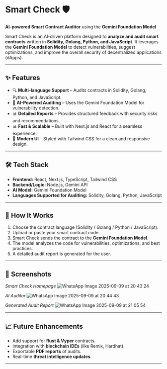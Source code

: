 # Smart Check 🛡️

**AI-powered Smart Contract Auditor** using the **Gemini Foundation Model**

Smart Check is an AI-driven platform designed to **analyze and audit smart contracts** written in **Solidity, Golang, Python, and JavaScript**. It leverages the **Gemini Foundation Model** to detect vulnerabilities, suggest optimizations, and improve the overall security of decentralized applications (dApps).

---

## ✨ Features

* 🔍 **Multi-language Support** – Audits contracts in Solidity, Golang, Python, and JavaScript.
* 🤖 **AI-Powered Auditing** – Uses the Gemini Foundation Model for vulnerability detection.
* 📊 **Detailed Reports** – Provides structured feedback with security risks and recommendations.
* 📊 **Fast & Scalable** – Built with Next.js and React for a seamless experience.
* 🎨 **Modern UI** – Styled with Tailwind CSS for a clean and responsive design.

---

## 🛠️ Tech Stack

* **Frontend:** React, Next.js, TypeScript, Tailwind CSS
* **Backend/Logic:** Node.js, Gemini API
* **AI Model:** Gemini Foundation Model
* **Languages Supported for Auditing:** Solidity, Golang, Python, JavaScript

---

## 🧪 How It Works

1. Choose the contract language (Solidity / Golang / Python / JavaScript).
2. Upload or paste your smart contract code.
3. Smart Check sends the contract to the **Gemini Foundation Model**.
4. The model analyzes the code for vulnerabilities, optimizations, and best practices.
5. A detailed audit report is generated for the user.

---

## 📸 Screenshots

*Smart Check Homepage*
![WhatsApp Image 2025-09-09 at 20 43 24](https://github.com/user-attachments/assets/7d3b3894-2309-4b4d-af16-a1228626657f)

*AI Auditor*
![WhatsApp Image 2025-09-09 at 20 44 43](https://github.com/user-attachments/assets/6d1926a5-bc76-4c8e-a6a3-0e24ff94ab7f)

*Generated Audit Report*
![WhatsApp Image 2025-09-09 at 21 05 54](https://github.com/user-attachments/assets/c5b33a02-7b05-4fc6-9e36-5ef636b01ae1)



---

## 📈 Future Enhancements

* Add support for **Rust & Vyper** contracts.
* Integration with **blockchain IDEs** (like Remix, Hardhat).
* Exportable **PDF reports** of audits.
* Real-time **threat intelligence updates**.

---
